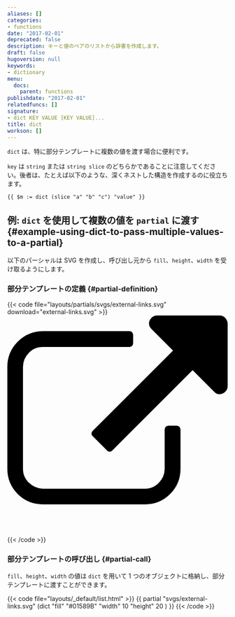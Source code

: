 ```yaml
---
aliases: []
categories:
- functions
date: "2017-02-01"
deprecated: false
description: キーと値のペアのリストから辞書を作成します。
draft: false
hugoversion: null
keywords:
- dictionary
menu:
  docs:
    parent: functions
publishdate: "2017-02-01"
relatedfuncs: []
signature:
- dict KEY VALUE [KEY VALUE]...
title: dict
workson: []
---
```


`dict` は、特に部分テンプレートに複数の値を渡す場合に便利です。

 `key` は `string` または `string slice` のどちらかであることに注意してください。後者は、たとえば以下のような、深くネストした構造を作成するのに役立ちます。

```go-text-template
{{ $m := dict (slice "a" "b" "c") "value" }}
```

## 例: `dict` を使用して複数の値を `partial` に渡す {#example-using-dict-to-pass-multiple-values-to-a-partial}

以下のパーシャルは SVG を作成し、呼び出し元から `fill`、`height`、`width` を受け取るようにします。

### 部分テンプレートの定義 {#partial-definition}

{{< code file="layouts/partials/svgs/external-links.svg" download="external-links.svg" >}}
<svg version="1.1" xmlns="http://www.w3.org/2000/svg" xmlns:xlink="http://www.w3.org/1999/xlink"
fill="{{ .fill }}" width="{{ .width }}" height="{{ .height }}" viewBox="0 0 32 32" aria-label="External Link">
<path d="M25.152 16.576v5.696q0 2.144-1.504 3.648t-3.648 1.504h-14.848q-2.144 0-3.648-1.504t-1.504-3.648v-14.848q0-2.112 1.504-3.616t3.648-1.536h12.576q0.224 0 0.384 0.16t0.16 0.416v1.152q0 0.256-0.16 0.416t-0.384 0.16h-12.576q-1.184 0-2.016 0.832t-0.864 2.016v14.848q0 1.184 0.864 2.016t2.016 0.864h14.848q1.184 0 2.016-0.864t0.832-2.016v-5.696q0-0.256 0.16-0.416t0.416-0.16h1.152q0.256 0 0.416 0.16t0.16 0.416zM32 1.152v9.12q0 0.48-0.352 0.8t-0.8 0.352-0.8-0.352l-3.136-3.136-11.648 11.648q-0.16 0.192-0.416 0.192t-0.384-0.192l-2.048-2.048q-0.192-0.16-0.192-0.384t0.192-0.416l11.648-11.648-3.136-3.136q-0.352-0.352-0.352-0.8t0.352-0.8 0.8-0.352h9.12q0.48 0 0.8 0.352t0.352 0.8z"></path>
</svg>
{{< /code >}}

### 部分テンプレートの呼び出し {#partial-call}

`fill`、`height`、`width` の値は `dict` を用いて 1 つのオブジェクトに格納し、部分テンプレートに渡すことができます。

{{< code file="layouts/_default/list.html" >}}
{{ partial "svgs/external-links.svg" (dict "fill" "#01589B" "width" 10 "height" 20 ) }}
{{< /code >}}

[partials]: /templates/partials/
